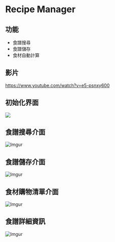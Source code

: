# Recipe Manager
## 功能
- 食譜搜尋
- 食譜儲存
- 食材自動計算
## 影片
https://www.youtube.com/watch?v=e5-psnxy600

## 初始化界面
![](https://i.imgur.com/5gG3m6g.png)

## 食譜搜尋介面
![Imgur](https://i.imgur.com/Zt3Fyo9.png)

## 食譜儲存介面
![Imgur](https://i.imgur.com/MfiY2B9.png)

## 食材購物清單介面
![Imgur](https://i.imgur.com/y4xKZNu.png)

## 食譜詳細資訊
![Imgur](https://i.imgur.com/B1VkoNG.png)
